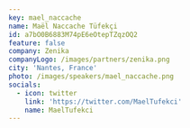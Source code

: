 ```yaml
---
key: mael_naccache
name: Maël Naccache Tüfekçi
id: a7bO0B6883M74pE6eOtepTZqzOQ2
feature: false
company: Zenika
companyLogo: /images/partners/zenika.png
city: 'Nantes, France'
photo: /images/speakers/mael_naccache.png
socials: 
  - icon: twitter
    link: 'https://twitter.com/MaelTufekci'
    name: MaelTufekci
---
```

